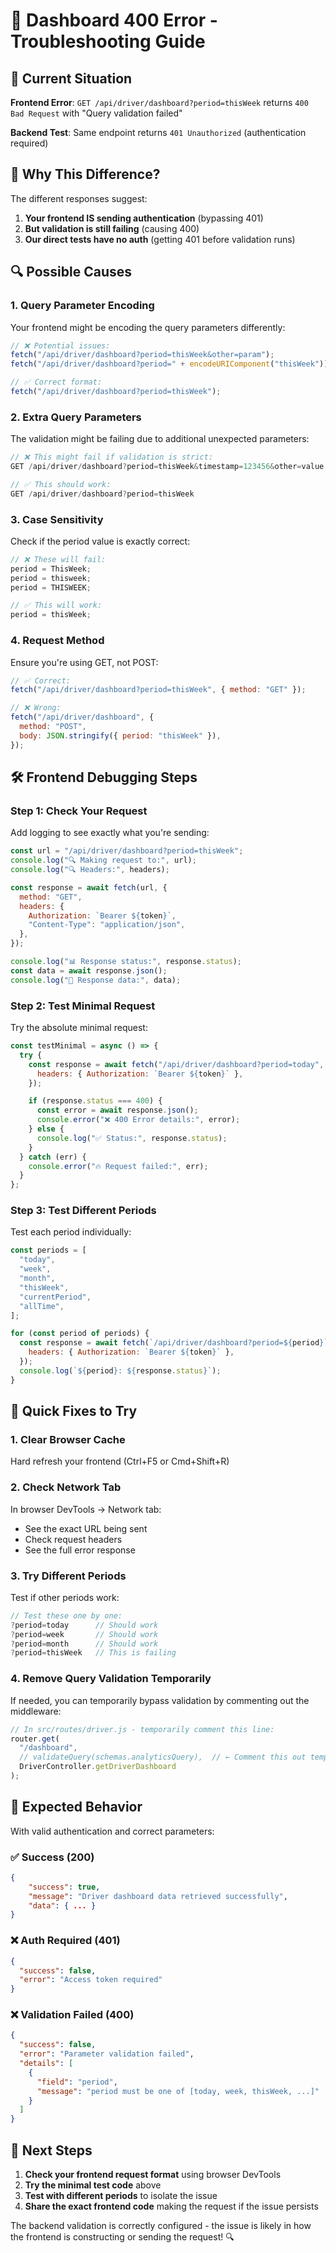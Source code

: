 # 🔧 Dashboard 400 Error - Troubleshooting Guide

## 🎯 **Current Situation**

**Frontend Error**: `GET /api/driver/dashboard?period=thisWeek` returns `400 Bad Request` with "Query validation failed"

**Backend Test**: Same endpoint returns `401 Unauthorized` (authentication required)

## 🤔 **Why This Difference?**

The different responses suggest:

1. **Your frontend IS sending authentication** (bypassing 401)
2. **But validation is still failing** (causing 400)
3. **Our direct tests have no auth** (getting 401 before validation runs)

## 🔍 **Possible Causes**

### 1. **Query Parameter Encoding**

Your frontend might be encoding the query parameters differently:

```javascript
// ❌ Potential issues:
fetch("/api/driver/dashboard?period=thisWeek&other=param");
fetch("/api/driver/dashboard?period=" + encodeURIComponent("thisWeek"));

// ✅ Correct format:
fetch("/api/driver/dashboard?period=thisWeek");
```

### 2. **Extra Query Parameters**

The validation might be failing due to additional unexpected parameters:

```javascript
// ❌ This might fail if validation is strict:
GET /api/driver/dashboard?period=thisWeek&timestamp=123456&other=value

// ✅ This should work:
GET /api/driver/dashboard?period=thisWeek
```

### 3. **Case Sensitivity**

Check if the period value is exactly correct:

```javascript
// ❌ These will fail:
period = ThisWeek;
period = thisweek;
period = THISWEEK;

// ✅ This will work:
period = thisWeek;
```

### 4. **Request Method**

Ensure you're using GET, not POST:

```javascript
// ✅ Correct:
fetch("/api/driver/dashboard?period=thisWeek", { method: "GET" });

// ❌ Wrong:
fetch("/api/driver/dashboard", {
  method: "POST",
  body: JSON.stringify({ period: "thisWeek" }),
});
```

## 🛠️ **Frontend Debugging Steps**

### Step 1: Check Your Request

Add logging to see exactly what you're sending:

```javascript
const url = "/api/driver/dashboard?period=thisWeek";
console.log("🔍 Making request to:", url);
console.log("🔍 Headers:", headers);

const response = await fetch(url, {
  method: "GET",
  headers: {
    Authorization: `Bearer ${token}`,
    "Content-Type": "application/json",
  },
});

console.log("📊 Response status:", response.status);
const data = await response.json();
console.log("📄 Response data:", data);
```

### Step 2: Test Minimal Request

Try the absolute minimal request:

```javascript
const testMinimal = async () => {
  try {
    const response = await fetch("/api/driver/dashboard?period=today", {
      headers: { Authorization: `Bearer ${token}` },
    });

    if (response.status === 400) {
      const error = await response.json();
      console.error("❌ 400 Error details:", error);
    } else {
      console.log("✅ Status:", response.status);
    }
  } catch (err) {
    console.error("🔥 Request failed:", err);
  }
};
```

### Step 3: Test Different Periods

Test each period individually:

```javascript
const periods = [
  "today",
  "week",
  "month",
  "thisWeek",
  "currentPeriod",
  "allTime",
];

for (const period of periods) {
  const response = await fetch(`/api/driver/dashboard?period=${period}`, {
    headers: { Authorization: `Bearer ${token}` },
  });
  console.log(`${period}: ${response.status}`);
}
```

## 🔧 **Quick Fixes to Try**

### 1. **Clear Browser Cache**

Hard refresh your frontend (Ctrl+F5 or Cmd+Shift+R)

### 2. **Check Network Tab**

In browser DevTools → Network tab:

- See the exact URL being sent
- Check request headers
- See the full error response

### 3. **Try Different Periods**

Test if other periods work:

```javascript
// Test these one by one:
?period=today      // Should work
?period=week       // Should work
?period=month      // Should work
?period=thisWeek   // This is failing
```

### 4. **Remove Query Validation Temporarily**

If needed, you can temporarily bypass validation by commenting out the middleware:

```javascript
// In src/routes/driver.js - temporarily comment this line:
router.get(
  "/dashboard",
  // validateQuery(schemas.analyticsQuery),  // ← Comment this out temporarily
  DriverController.getDriverDashboard
);
```

## 🎯 **Expected Behavior**

With valid authentication and correct parameters:

### ✅ **Success (200)**

```json
{
    "success": true,
    "message": "Driver dashboard data retrieved successfully",
    "data": { ... }
}
```

### ❌ **Auth Required (401)**

```json
{
  "success": false,
  "error": "Access token required"
}
```

### ❌ **Validation Failed (400)**

```json
{
  "success": false,
  "error": "Parameter validation failed",
  "details": [
    {
      "field": "period",
      "message": "period must be one of [today, week, thisWeek, ...]"
    }
  ]
}
```

## 🚀 **Next Steps**

1. **Check your frontend request format** using browser DevTools
2. **Try the minimal test code** above
3. **Test with different periods** to isolate the issue
4. **Share the exact frontend code** making the request if the issue persists

The backend validation is correctly configured - the issue is likely in how the frontend is constructing or sending the request! 🔍
